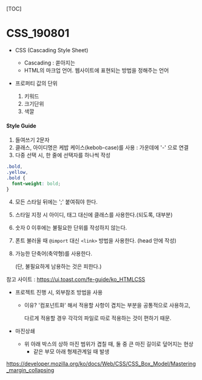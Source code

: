 [TOC]

# CSS_190801

- CSS (Cascading Style Sheet)
  - Cascading : 쏟아지는
  - HTML의 마크업 언어. 웹사이트에 표현되는 방법을 정해주는 언어



- 프로퍼티 값의 단위

  1. 키워드
  2. 크기단위
  3. 색깔

  



#### Style Guide

1. 들여쓰기 2문자
2. 클래스, 아이디명은 케밥 케이스(kebob-case)를 사용 : 가운데에 '-' 으로 연결
3. 다중 선택 시, 한 줄에 선택자를 하나씩 작성

```css
.bold,
.yellow,
.bold {
  font-weight: bold;
}
```

4. 모든 스타일 뒤에는 ';' 붙여줘야 한다.

5. 스타일 지정 시 아이디,  태그 대신에 클래스를 사용한다.(되도록, 대부분)

6. 숫자 0 이후에는 불필요한 단위를 작성하지 않는다.

7. 폰트 불러올 때 `@import` 대신 `<link>`  방법을 사용한다. (head 안에 작성)

8. 가능한 단축어(축약형)를 사용한다.

   (단, 불필요하게 남용하는 것은 피한다.)

   

참고 사이트 : https://ui.toast.com/fe-guide/ko_HTMLCSS









- 프로젝트 진행 시, 외부참조 방법을 사용

  - 이유? '컴포넌트화' 해서 적용할 사항이 겹치는 부분을 공통적으로 사용하고,

    다르게 적용할 경우 각각의 파일로 따로 적용하는 것이 편하기 때문.



- 마진상쇄
  - 위 아래 박스의 상하 마진 범위가 겹칠 때, 둘 중 큰 마진 길이로 덮어지는 현상
    - 같은 부모 아래 형제관계일 때 발생

https://developer.mozilla.org/ko/docs/Web/CSS/CSS_Box_Model/Mastering_margin_collapsing

